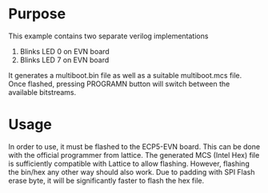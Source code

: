 # Purpose
This example contains two separate verilog implementations
1) Blinks LED 0 on EVN board
2) Blinks LED 7 on EVN board

It generates a multiboot.bin file as well as a suitable multiboot.mcs file.
Once flashed, pressing PROGRAMN button will switch between the available
bitstreams.

# Usage
In order to use, it must be flashed to the ECP5-EVN board.
This can be done with the official programmer from lattice.
The generated MCS (Intel Hex) file is sufficiently compatible with Lattice to
allow flashing.
However, flashing the bin/hex any other way should also work.
Due to padding with SPI Flash erase byte, it will be significantly faster to
flash the hex file.

